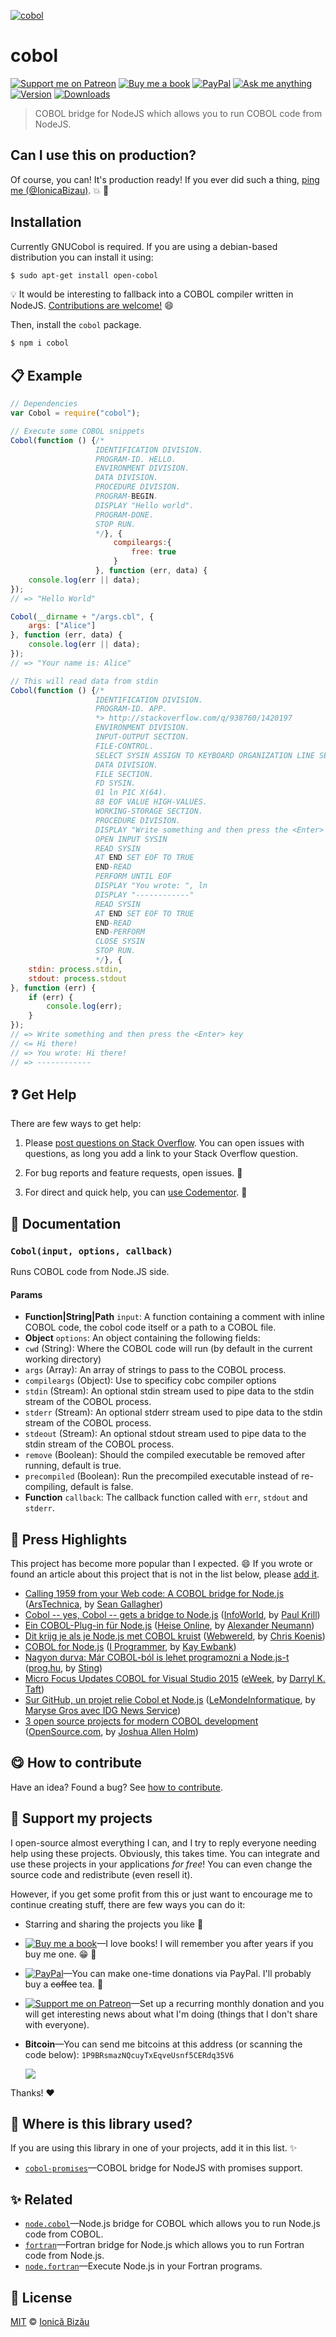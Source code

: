 <!-- Please do not edit this file. Edit the `blah` field in the `package.json` instead. If in doubt, open an issue. -->


[![cobol](http://i.imgur.com/DutRzDr.png)](#)

# cobol

 [![Support me on Patreon][badge_patreon]][patreon] [![Buy me a book][badge_amazon]][amazon] [![PayPal][badge_paypal_donate]][paypal-donations] [![Ask me anything](https://img.shields.io/badge/ask%20me-anything-1abc9c.svg)](https://github.com/IonicaBizau/ama) [![Version](https://img.shields.io/npm/v/cobol.svg)](https://www.npmjs.com/package/cobol) [![Downloads](https://img.shields.io/npm/dt/cobol.svg)](https://www.npmjs.com/package/cobol)

> COBOL bridge for NodeJS which allows you to run COBOL code from NodeJS.

## Can I use this on production?


Of course, you can! It's production ready! If you ever did such a thing, [ping me (@IonicaBizau)](https://twitter.com/IonicaBizau). :boom: :dizzy:


## Installation


Currently GNUCobol is required. If you are using a debian-based distribution you can install it using:

```sh
$ sudo apt-get install open-cobol
```


:bulb: It would be interesting to fallback into a COBOL compiler written in NodeJS. [Contributions are welcome!][contributing] :smile:

Then, install the `cobol` package.

```sh
$ npm i cobol
```


## :clipboard: Example



```js
// Dependencies
var Cobol = require("cobol");

// Execute some COBOL snippets
Cobol(function () {/*
                   IDENTIFICATION DIVISION.
                   PROGRAM-ID. HELLO.
                   ENVIRONMENT DIVISION.
                   DATA DIVISION.
                   PROCEDURE DIVISION.
                   PROGRAM-BEGIN.
                   DISPLAY "Hello world".
                   PROGRAM-DONE.
                   STOP RUN.
                   */}, {
                       compileargs:{
                           free: true
                       }
                   }, function (err, data) {
    console.log(err || data);
});
// => "Hello World"

Cobol(__dirname + "/args.cbl", {
    args: ["Alice"]
}, function (err, data) {
    console.log(err || data);
});
// => "Your name is: Alice"

// This will read data from stdin
Cobol(function () {/*
                   IDENTIFICATION DIVISION.
                   PROGRAM-ID. APP.
                   *> http://stackoverflow.com/q/938760/1420197
                   ENVIRONMENT DIVISION.
                   INPUT-OUTPUT SECTION.
                   FILE-CONTROL.
                   SELECT SYSIN ASSIGN TO KEYBOARD ORGANIZATION LINE SEQUENTIAL.
                   DATA DIVISION.
                   FILE SECTION.
                   FD SYSIN.
                   01 ln PIC X(64).
                   88 EOF VALUE HIGH-VALUES.
                   WORKING-STORAGE SECTION.
                   PROCEDURE DIVISION.
                   DISPLAY "Write something and then press the <Enter> key"
                   OPEN INPUT SYSIN
                   READ SYSIN
                   AT END SET EOF TO TRUE
                   END-READ
                   PERFORM UNTIL EOF
                   DISPLAY "You wrote: ", ln
                   DISPLAY "------------"
                   READ SYSIN
                   AT END SET EOF TO TRUE
                   END-READ
                   END-PERFORM
                   CLOSE SYSIN
                   STOP RUN.
                   */}, {
    stdin: process.stdin,
    stdout: process.stdout
}, function (err) {
    if (err) {
        console.log(err);
    }
});
// => Write something and then press the <Enter> key
// <= Hi there!
// => You wrote: Hi there!
// => ------------
```



## :question: Get Help

There are few ways to get help:

 1. Please [post questions on Stack Overflow](https://stackoverflow.com/questions/ask). You can open issues with questions, as long you add a link to your Stack Overflow question.
 2. For bug reports and feature requests, open issues. :bug:

 3. For direct and quick help, you can [use Codementor](https://www.codementor.io/johnnyb). :rocket:



## :memo: Documentation


### `Cobol(input, options, callback)`
Runs COBOL code from Node.JS side.

#### Params

- **Function|String|Path** `input`: A function containing a comment with inline COBOL code, the cobol code itself or a path to a COBOL file.
- **Object** `options`: An object containing the following fields:
 - `cwd` (String): Where the COBOL code will run (by default in the current working directory)
 - `args` (Array): An array of strings to pass to the COBOL process.
 - `compileargs` (Object): Use to specificy cobc compiler options
 - `stdin` (Stream): An optional stdin stream used to pipe data to the stdin stream of the COBOL process.
 - `stderr` (Stream): An optional stderr stream used to pipe data to the stdin stream of the COBOL process.
 - `stdeout` (Stream): An optional stdout stream used to pipe data to the stdin stream of the COBOL process.
 - `remove` (Boolean): Should the compiled executable be removed after running, default is true.
 - `precompiled` (Boolean): Run the precompiled executable instead of re-compiling, default is false.
- **Function** `callback`: The callback function called with `err`, `stdout` and `stderr`.



## :newspaper: Press Highlights

This project has become more popular than I expected. :smile: If you wrote or found an article about this project that is not in the list below, please [add it][contributing].


 - [Calling 1959 from your Web code: A COBOL bridge for Node.js](http://arstechnica.com/information-technology/2015/08/calling-1959-from-your-web-code-a-cobol-bridge-for-node-js/) ([ArsTechnica](http://arstechnica.com/), by [Sean Gallagher](http://arstechnica.com/author/sean-gallagher/))
 - [Cobol -- yes, Cobol -- gets a bridge to Node.js](http://www.infoworld.com/article/2972314/application-development/cobol-nodejs-bridge.html) ([InfoWorld](http://www.infoworld.com/), by [Paul Krill](http://www.infoworld.com/author/Paul-Krill/))
 - [Ein COBOL-Plug-in für Node.js](http://www.heise.de/newsticker/meldung/Ein-COBOL-Plug-in-fuer-Node-js-2783225.html) ([Heise Online](http://heise.de), by [Alexander Neumann](http://www.heise.de/ix/editors/ix_redakteur_907177.html))
 - [Dit krijg je als je Node.js met COBOL kruist](http://webwereld.nl/open-source/88040-dit-krijg-je-als-je-node-js-met-cobol-kruist) ([Webwereld](http://webwereld.nl/), by [Chris Koenis](http://webwereld.nl/auteur/chris-koenis))
 - [COBOL for Node.js](http://www.i-programmer.info/news/98-languages/8904-cobol-for-nodejs.html) ([I Programmer](http://www.i-programmer.info/), by [Kay Ewbank](https://twitter.com/KayEwbank))
 - [Nagyon durva: Már COBOL-ból is lehet programozni a Node.js-t](http://prog.hu/hirek/4012/nagyon-durva-mar-cobol-bol-is-lehet-programozni-a-node-js-t) ([prog.hu](http://prog.hu/), by [Sting](http://prog.hu/azonosito/info/Sting?pop=1))
 - [Micro Focus Updates COBOL for Visual Studio 2015](http://www.eweek.com/developer/micro-focus-updates-cobol-for-visual-studio-2015.html) ([eWeek](http://eweek.com/), by [Darryl K. Taft](http://www.eweek.com/cp/bio/Darryl-K.-Taft/))
 - [Sur GitHub, un projet relie Cobol et Node.js](http://www.lemondeinformatique.fr/actualites/lire-sur-github-un-projet-relie-cobol-et-nodejs-62116.html) ([LeMondeInformatique](http://lemondeinformatique.fr/), by [Maryse Gros avec IDG News Service](mailto:redac_weblmi@it-news-info.com))
 - [3 open source projects for modern COBOL development](http://opensource.com/life/15/10/open-source-cobol-development) ([OpenSource.com](http://opensource.com/), by [Joshua Allen Holm](http://opensource.com/users/holmja))


## :yum: How to contribute
Have an idea? Found a bug? See [how to contribute][contributing].


## :sparkling_heart: Support my projects

I open-source almost everything I can, and I try to reply everyone needing help using these projects. Obviously,
this takes time. You can integrate and use these projects in your applications *for free*! You can even change the source code and redistribute (even resell it).

However, if you get some profit from this or just want to encourage me to continue creating stuff, there are few ways you can do it:


 - Starring and sharing the projects you like :rocket:
 - [![Buy me a book][badge_amazon]][amazon]—I love books! I will remember you after years if you buy me one. :grin: :book:
 - [![PayPal][badge_paypal]][paypal-donations]—You can make one-time donations via PayPal. I'll probably buy a ~~coffee~~ tea. :tea:
 - [![Support me on Patreon][badge_patreon]][patreon]—Set up a recurring monthly donation and you will get interesting news about what I'm doing (things that I don't share with everyone).
 - **Bitcoin**—You can send me bitcoins at this address (or scanning the code below): `1P9BRsmazNQcuyTxEqveUsnf5CERdq35V6`

    ![](https://i.imgur.com/z6OQI95.png)


Thanks! :heart:


## :dizzy: Where is this library used?
If you are using this library in one of your projects, add it in this list. :sparkles:


 - [`cobol-promises`](https://github.com/IonicaBizau/node-cobol-promises)—COBOL bridge for NodeJS with promises support.

## :sparkles: Related

 - [`node.cobol`](https://github.com/IonicaBizau/node.cobol#readme)—Node.js bridge for COBOL which allows you to run Node.js code from COBOL.
 - [`fortran`](https://github.com/IonicaBizau/node-fortran)—Fortran bridge for Node.js which allows you to run Fortran code from Node.js.
 - [`node.fortran`](https://github.com/IonicaBizau/node.fortran#readme)—Execute Node.js in your Fortran programs.



## :scroll: License

[MIT][license] © [Ionică Bizău][website]


[badge_patreon]: https://ionicabizau.github.io/badges/patreon.svg
[badge_amazon]: https://ionicabizau.github.io/badges/amazon.svg
[badge_paypal]: https://ionicabizau.github.io/badges/paypal.svg
[badge_paypal_donate]: https://ionicabizau.github.io/badges/paypal_donate.svg

[patreon]: https://www.patreon.com/ionicabizau
[amazon]: http://amzn.eu/hRo9sIZ
[paypal-donations]: https://www.paypal.com/cgi-bin/webscr?cmd=_s-xclick&hosted_button_id=RVXDDLKKLQRJW

[license]: http://showalicense.com/?fullname=Ionic%C4%83%20Biz%C4%83u%20%3Cbizauionica%40gmail.com%3E%20(https%3A%2F%2Fionicabizau.net)&year=2013#license-mit
[website]: https://ionicabizau.net
[contributing]: /CONTRIBUTING.md
[docs]: /DOCUMENTATION.md
